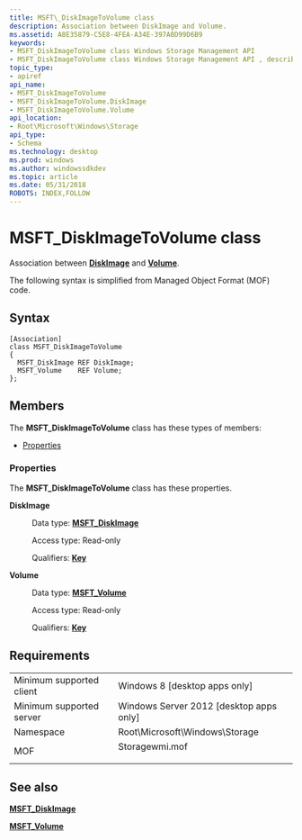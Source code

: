 ```yaml
---
title: MSFT\_DiskImageToVolume class
description: Association between DiskImage and Volume.
ms.assetid: A8E35879-C5E8-4FEA-A34E-397A0D99D6B9
keywords:
- MSFT_DiskImageToVolume class Windows Storage Management API
- MSFT_DiskImageToVolume class Windows Storage Management API , described
topic_type:
- apiref
api_name:
- MSFT_DiskImageToVolume
- MSFT_DiskImageToVolume.DiskImage
- MSFT_DiskImageToVolume.Volume
api_location:
- Root\Microsoft\Windows\Storage
api_type:
- Schema
ms.technology: desktop
ms.prod: windows
ms.author: windowssdkdev
ms.topic: article
ms.date: 05/31/2018
ROBOTS: INDEX,FOLLOW
---
```


# MSFT\_DiskImageToVolume class

Association between [**DiskImage**](msft-diskimage.md) and [**Volume**](msft-volume.md).

The following syntax is simplified from Managed Object Format (MOF) code.

## Syntax

``` syntax
[Association]
class MSFT_DiskImageToVolume
{
  MSFT_DiskImage REF DiskImage;
  MSFT_Volume    REF Volume;
};
```

## Members

The **MSFT\_DiskImageToVolume** class has these types of members:

-   [Properties](#properties)

### Properties

The **MSFT\_DiskImageToVolume** class has these properties.

<dl> <dt>

**DiskImage**
</dt> <dd> <dl> <dt>

Data type: **[**MSFT\_DiskImage**](msft-diskimage.md)**
</dt> <dt>

Access type: Read-only
</dt> <dt>

Qualifiers: [**Key**](/windows/win32/wmisdk/standard-qualifiers)
</dt> </dl>

</dd> <dt>

**Volume**
</dt> <dd> <dl> <dt>

Data type: **[**MSFT\_Volume**](msft-volume.md)**
</dt> <dt>

Access type: Read-only
</dt> <dt>

Qualifiers: [**Key**](/windows/win32/wmisdk/standard-qualifiers)
</dt> </dl>

</dd> </dl>

## Requirements



|                                     |                                                                                           |
|-------------------------------------|-------------------------------------------------------------------------------------------|
| Minimum supported client<br/> | Windows 8 \[desktop apps only\]<br/>                                                |
| Minimum supported server<br/> | Windows Server 2012 \[desktop apps only\]<br/>                                      |
| Namespace<br/>                | Root\\Microsoft\\Windows\\Storage<br/>                                              |
| MOF<br/>                      | <dl> <dt>Storagewmi.mof</dt> </dl> |



## See also

<dl> <dt>

[**MSFT\_DiskImage**](msft-diskimage.md)
</dt> <dt>

[**MSFT\_Volume**](msft-volume.md)
</dt> </dl>

 

